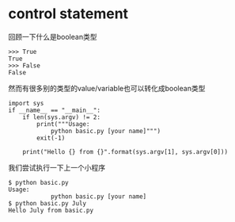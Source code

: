 # control statement

回顾一下什么是boolean类型

```
>>> True
True
>>> False
False
```

然而有很多别的类型的value/variable也可以转化成boolean类型



```
import sys
if __name__ == "__main__":
	if len(sys.argv) != 2:
		print("""Usage: 
			python basic.py [your name]""")
		exit(-1)

	print("Hello {} from {}".format(sys.argv[1], sys.argv[0]))
```

我们尝试执行一下上一个小程序
```
$ python basic.py 
Usage: 
			python basic.py [your name]
$ python basic.py July
Hello July from basic.py
```
